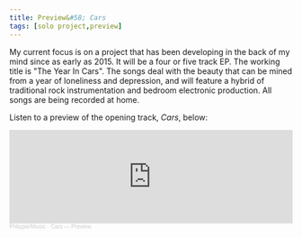 ```yaml
---
title: Preview&#58; Cars
tags: [solo project,preview]
---
```


My current focus is on a project that has been developing in the back of my mind since as early as 2015. It will be a four or five track EP. The working title is "The Year In Cars". The songs deal with the beauty that can be mined from a year of loneliness and depression, and will feature a hybrid of traditional rock instrumentation and bedroom electronic production. All songs are being recorded at home.

Listen to a preview of the opening track, *Cars*, below:

<iframe width="100%" height="166" scrolling="no" frameborder="no" allow="autoplay" src="https://w.soundcloud.com/player/?url=https%3A//api.soundcloud.com/tracks/1276255222%3Fsecret_token%3Ds-JPjJb5dlFxT&color=%23ff5500&auto_play=false&hide_related=false&show_comments=true&show_user=true&show_reposts=false&show_teaser=true"></iframe><div style="font-size: 10px; color: #cccccc;line-break: anywhere;word-break: normal;overflow: hidden;white-space: nowrap;text-overflow: ellipsis; font-family: Interstate,Lucida Grande,Lucida Sans Unicode,Lucida Sans,Garuda,Verdana,Tahoma,sans-serif;font-weight: 100;"><a href="https://soundcloud.com/user-588111479" title="Phlippie/Music" target="_blank" style="color: #cccccc; text-decoration: none;">Phlippie/Music</a> · <a href="https://soundcloud.com/user-588111479/cars-preview/s-JPjJb5dlFxT" title="Cars — Preview" target="_blank" style="color: #cccccc; text-decoration: none;">Cars — Preview</a></div>